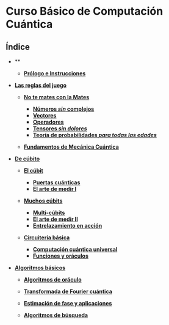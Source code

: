 # Curso Básico de Computación Cuántica
## Índice

- **

    - **[Prólogo e Instrucciones](../Notebooks/Part_00_Intro/Chapter_00_Prólogo.ipynb)**

- **[Las reglas del juego](../Notebooks/Part_01_Formalismo)**

    - **[No te mates con la Mates](../Notebooks/Part_01_Formalismo/Chapter_01_01_formalismo_matematico_myst.md)**
        - **[Números *sin* complejos](../Notebooks/Part_01_Formalismo/Chapter_01_02_Formalismo_matemático/Section_01_01_Numeros_Complejos.ipynb)**
        - **[Vectores ](../Notebooks/Part_01_Formalismo/Chapter_01_02_Formalismo_matemático/Section_01_02_Vectores.ipynb)**
        - **[Operadores](../Notebooks/Part_01_Formalismo/Chapter_01_02_Formalismo_matemático/Section_01_03_Operadores.ipynb)**
        - **[Tensores *sin dolores*](../Notebooks/Part_01_Formalismo/Chapter_01_02_Formalismo_matemático/Section_01_04_Tensores.ipynb)**
        - **[Teoría de probabilidades *para todas las edades*](../Notebooks/Part_01_Formalismo/Chapter_01_02_Formalismo_matemático/Section_01_05_Probabilidades.ipynb)**

    - **[Fundamentos de Mecánica Cuántica ](../Notebooks/Part_01_Formalismo/Chapter_02_01_Fundamentos_MC.ipynb)**

- **[De cúbito](../Notebooks/Part_02_Cubits)**

    - **[El cúbit](../Notebooks/Part_02_Cubits/Chapter_01_01_Circuitos_1_cubit_myst.md)**
        - **[Puertas cuánticas](../Notebooks/Part_02_Cubits/Chapter_01_02_Circuitos_1_cubit/Section_021_Cubits.ipynb)**
        - **[El arte de medir I](../Notebooks/Part_02_Cubits/Chapter_01_02_Circuitos_1_cubit/Section_024_El_Arte_de_Medir_I.ipynb)**

    - **[Muchos cúbits](../Notebooks/Part_02_Cubits/Chapter_02_01_Circuitos_multicubit_myst.md)**
        - **[Multi-cúbits](../Notebooks/Part_02_Cubits/Chapter_02_02_Circuitos_multicubit/Section_025_Multicubits.ipynb)**
        - **[El arte de medir II](../Notebooks/Part_02_Cubits/Chapter_02_02_Circuitos_multicubit/Section_026_El_Arte_de_Medir_II.ipynb)**
        - **[Entrelazamiento en acción](../Notebooks/Part_02_Cubits/Chapter_02_02_Circuitos_multicubit/Section_027_Entrelazamiento.ipynb)**

    - **[Circuitería básica](../Notebooks/Part_02_Cubits/Chapter_03_01_Mas_sobre_circuitos_myst.md)**
        - **[Computación cuántica universal](../Notebooks/Part_02_Cubits/Chapter_03_02_Mas_sobre_Circuitos/Section_031_Elementos_Basicos.ipynb)**
        - **[Funciones y oráculos ](../Notebooks/Part_02_Cubits/Chapter_03_02_Mas_sobre_Circuitos/Section_032_CompClasica.ipynb)**

- **[Algoritmos básicos](../Notebooks/Part_03_Algoritmos)**

    - **[Algoritmos de oráculo](../Notebooks/Part_03_Algoritmos/Chapter_041_Alg_Oraculo.ipynb)**

    - **[Transformada de Fourier cuántica ](../Notebooks/Part_03_Algoritmos/Chapter_042_QFT.ipynb)**

    - **[Estimación de fase y aplicaciones](../Notebooks/Part_03_Algoritmos/Chapter_043_QPE.ipynb)**

    - **[Algoritmos de búsqueda](../Notebooks/Part_03_Algoritmos/Chapter_044_Grover.ipynb)**
